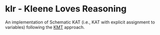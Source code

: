 # klr - Kleene Loves Reasoning

An implementation of Schematic KAT (i.e., KAT with explicit assignment to variables) following the [KMT](https://github.com/mgree/kmt) approach.

